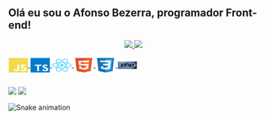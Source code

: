 ## Olá eu sou o Afonso Bezerra, programador Front-end!
<div align="center">
  <a href="https://github.com/Afonso-Bezerra">
   <img height="180em" src="https://github-readme-stats.vercel.app/api?username=Afonso-Bezerra&show_icons=true&theme=drak&include_all_commits=true&count_private=true"/>
  <img height="140em" src="https://github-readme-stats.vercel.app/api/top-langs/?username=Afonso-Bezerra&layout=compact&langs_count=7&theme=drak"/>
</div>
<div style="display: inline_block"><br>
  <img align="center" alt="Afonso-Js" height="30" width="40" src="https://raw.githubusercontent.com/devicons/devicon/master/icons/javascript/javascript-plain.svg">
  <img align="center" alt="Afonso-Ts" height="30" width="40" src="https://raw.githubusercontent.com/devicons/devicon/master/icons/typescript/typescript-plain.svg">
  <img align="center" alt="Afonso-React" height="30" width="40" src="https://raw.githubusercontent.com/devicons/devicon/master/icons/react/react-original.svg">
  <img align="center" alt="Afonso-HTML" height="30" width="40" src="https://raw.githubusercontent.com/devicons/devicon/master/icons/html5/html5-original.svg">
  <img align="center" alt="Afonso-CSS" height="30" width="40" src="https://raw.githubusercontent.com/devicons/devicon/master/icons/css3/css3-original.svg">
  <img align="center" alt="Afonso-PHP" height="30" width="40" src="https://raw.githubusercontent.com/devicons/devicon/master/icons/php/php-original.svg">
</div>
  
  ##
 
<div> 
  <a href = "mailto:afonsobezerra199@gmail.com"><img src="https://img.shields.io/badge/-Gmail-%23333?style=for-the-badge&logo=gmail&logoColor=white" target="_blank"></a>
  <a href="https://www.linkedin.com/in/afonso-bezerra-33b495174/" target="_blank"><img src="https://img.shields.io/badge/-LinkedIn-%230077B5?style=for-the-badge&logo=linkedin&logoColor=white" target="_blank"></a> 
 
  ![Snake animation](https://github.com/Afonso-Bezerra/rafaballerini/blob/output/github-contribution-grid-snake.svg)
 
</div>
